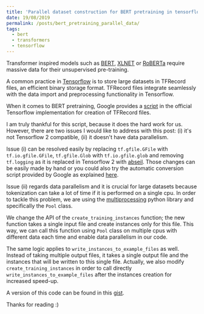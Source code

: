 ```yaml
---
title: 'Parallel dataset construction for BERT pretraining in tensorflow 2'
date: 19/08/2019
permalink: /posts/bert_pretraining_parallel_data/
tags:
  - bert
  - transformers
  - tensorflow
---
```


Transformer inspired models such as [BERT](https://arxiv.org/abs/1810.04805), [XLNET](https://arxiv.org/abs/1906.08237) or [RoBERTa](https://ai.facebook.com/blog/roberta-an-optimized-method-for-pretraining-self-supervised-nlp-systems/) require
massive data for their unsupervised pre-training.

A common practice in [Tensorflow](https://www.tensorflow.org/) is to store large datasets in
TFRecord files, an efficient binary storage format. TFRecord files integrate
seamlessly with the data import and preprocessing functionality in Tensorflow.

When it comes to BERT pretraining, Google provides a [script](https://github.com/google-research/bert/blob/master/create_pretraining_data.py)
in the official Tensorflow implementation for creation of TFRecord files.

I am truly thankful for this script, because it does the hard work for us.
However, there are two issues I would like to address with this post: (i) it's
not Tensorflow 2 compatible, (ii) it doesn't have data parallelism.

Issue (i) can be resolved easily by replacing `tf.gfile.GFile` with
`tf.io.gfile.GFile`, `tf.gfile.Glob` with `tf.io.gfile.glob` and removing
`tf.logging` as it is replaced in Tensorflow 2 with [abseil](https://github.com/abseil/abseil-py).
Those changes can be easily made by hand or you could also try the automatic conversion script provided
by Google as explained [here](https://www.tensorflow.org/beta/guide/upgrade).

Issue (ii) regards data parallelism and it is crucial for large datasets
because tokenization can take a lot of time if it is performed on a single
cpu. In order to tackle this problem, we are using the [multiprocessing](https://docs.python.org/2/library/multiprocessing.html#module-multiprocessing)
python library and specifically the `Pool` class.


We change the API of the `create_training_instances` function; the new function takes a single
input file and create instances only for this file. This way, we can call this function
using `Pool` class on multiple cpus with different data each time and enable
data parallelism in our code.

The same logic applies to `write_instances_to_example_files` as well. Instead of
taking multiple output files, it takes a single output file and the instances that
will be written to this single file. Actually, we also modify `create_training_instances` in order to call
directly `write_instances_to_example_files` after the instances creation for
increased speed-up.

A version of this code can be found in this [gist](https://gist.github.com/giannisdaras/c1d6c08f52c0b5b7d6301fb6e1986a44).

Thanks for reading :)  
